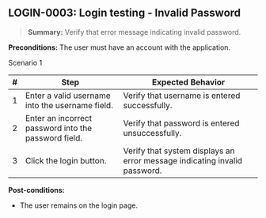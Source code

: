 ## **LOGIN-0003:** Login testing - Invalid Password

> **Summary:** Verify that error message indicating invalid password.  <br>

**Preconditions:** The user must have an account with the application.

Scenario 1

 | \# | Step | Expected Behavior |
 |----|------|-------------------|
 |  1 | Enter a valid username into the username field.     | Verify that username is entered successfully.   |
 |  2 | Enter an incorrect password into the password field.     | Verify that password is entered unsuccessfully.   |
 |  3 | Click the login button.     | Verify that system displays an error message indicating invalid password.   |

**Post-conditions:**

 - The user remains on the login page.

